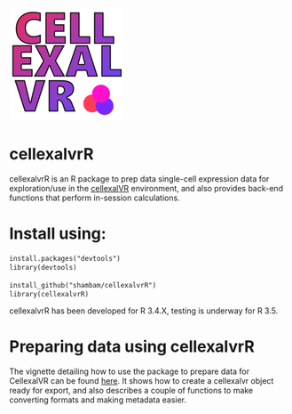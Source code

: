 ![alt text](logo_small.png)

# cellexalvrR
cellexalvrR is an R package to prep data single-cell expression data for exploration/use in the [cellexalVR](https://cellexalvr.med.lu.se/) environment, and also provides back-end functions that perform in-session calculations.


# Install using:
```
install.packages("devtools")
library(devtools)

install_github("shambam/cellexalvrR")
library(cellexalvrR)
```

cellexalvrR has been developed for R 3.4.X, testing is underway for R 3.5.

# Preparing data using cellexalvrR
The vignette detailing how to use the package to prepare data for CellexalVR can be found [here](https://cellexalvr.med.lu.se/cellexalvrr-vignette). It shows how to create a cellexalvr object ready for export, and also describes a couple of functions to make converting formats and making metadata easier.

